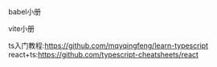 babel小册




vite小册



ts入门教程:https://github.com/mqyqingfeng/learn-typescript
react+ts:https://github.com/typescript-cheatsheets/react